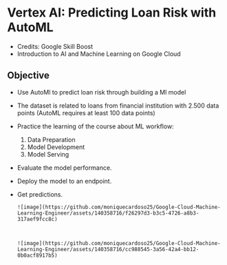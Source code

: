 # Vertex AI: Predicting Loan Risk with AutoML

- Credits: Google Skill Boost
- Introduction to AI and Machine Learning on Google Cloud

## Objective

- Use AutoMl to predict loan risk through building a Ml model
- The dataset is related to loans from financial institution with 2.500 data points (AutoML requires at least 100 data points)
- Practice the learning of the course about ML workflow:
   1. Data Preparation
   2. Model Development
   3. Model Serving
- Evaluate the model performance.
- Deploy the model to an endpoint.
- Get predictions.
 
      ![image](https://github.com/moniquecardoso25/Google-Cloud-Machine-Learning-Engineer/assets/140358716/f26297d3-b3c5-4726-a8b3-317aef9fcc8c)



      ![image](https://github.com/moniquecardoso25/Google-Cloud-Machine-Learning-Engineer/assets/140358716/cc988545-3a56-42a4-bb12-0b0acf8917b5)





 
